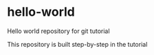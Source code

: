 # hello-world
Hello world repository for git tutorial

This repository is built step-by-step in the tutorial